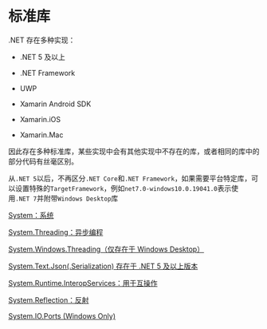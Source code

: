 # 标准库
.NET 存在多种实现：

- .NET 5 及以上

- .NET Framework

- UWP

- Xamarin Android SDK

- Xamarin.iOS

- Xamarin.Mac

因此存在多种标准库，某些实现中会有其他实现中不存在的库，或者相同的库中的部分代码有丝毫区别。

从`.NET 5`以后，不再区分`.NET Core`和`.NET Framework`，如果需要平台特定库，可以设置特殊的`TargetFramework`，例如`net7.0-windows10.0.19041.0`表示使用`.NET 7`并附带`Windows Desktop`库

[System：系统](./System%EF%BC%9A%E7%B3%BB%E7%BB%9F/index.md)

[System.Threading：异步编程](./System.Threading%EF%BC%9A%E5%BC%82%E6%AD%A5%E7%BC%96%E7%A8%8B/index.md)

[System.Windows.Threading（仅存在于 Windows Desktop）](./System.Windows.Threading%EF%BC%88%E4%BB%85%E5%AD%98%E5%9C%A8%E4%BA%8E%20Windows%20Desktop%EF%BC%89/index.md)

[System.Text.Json(.Serialization) 存在于 .NET 5 及以上版本](./System.Text.Json%28.Serialization%29%20%E5%AD%98%E5%9C%A8%E4%BA%8E%20.NET%205%20%E5%8F%8A%E4%BB%A5%E4%B8%8A%E7%89%88%E6%9C%AC/index.md)

[System.Runtime.InteropServices：用于互操作](./System.Runtime.InteropServices%EF%BC%9A%E7%94%A8%E4%BA%8E%E4%BA%92%E6%93%8D%E4%BD%9C/index.md)

[System.Reflection：反射](./System.Reflection%EF%BC%9A%E5%8F%8D%E5%B0%84/index.md)

[System.IO.Ports (Windows Only)](./System.IO.Ports%20%28Windows%20Only%29/index.md)
